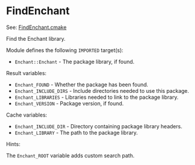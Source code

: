 # FindEnchant

See: [FindEnchant.cmake](https://github.com/petk/php-build-system/tree/master/cmake/cmake/modules/FindEnchant.cmake)

Find the Enchant library.

Module defines the following `IMPORTED` target(s):

* `Enchant::Enchant` - The package library, if found.

Result variables:

* `Enchant_FOUND` - Whether the package has been found.
* `Enchant_INCLUDE_DIRS` - Include directories needed to use this package.
* `Enchant_LIBRARIES` - Libraries needed to link to the package library.
* `Enchant_VERSION` - Package version, if found.

Cache variables:

* `Enchant_INCLUDE_DIR` - Directory containing package library headers.
* `Enchant_LIBRARY` - The path to the package library.

Hints:

The `Enchant_ROOT` variable adds custom search path.
